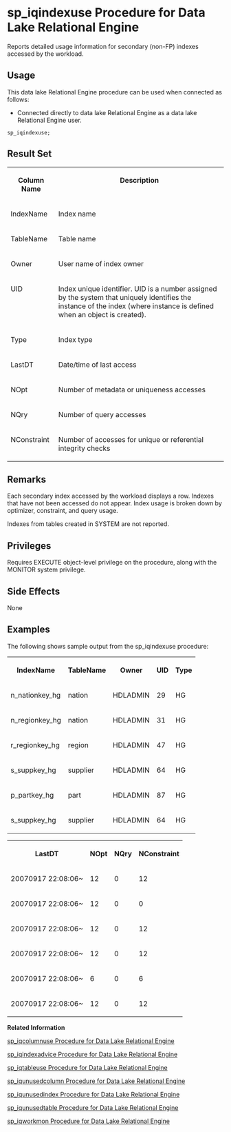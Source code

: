 <!-- loioa5ae206484f210158d7db008e8f2fa2e -->

# sp\_iqindexuse Procedure for Data Lake Relational Engine

Reports detailed usage information for secondary \(non-FP\) indexes accessed by the workload.



<a name="loioa5ae206484f210158d7db008e8f2fa2e__section_umy_gqn_14b"/>

## Usage

This data lake Relational Engine procedure can be used when connected as follows:

-   Connected directly to data lake Relational Engine as a data lake Relational Engine user.



```
sp_iqindexuse; 
```



<a name="loioa5ae206484f210158d7db008e8f2fa2e__section_ivm_zd1_nbb"/>

## Result Set


<table>
<tr>
<th valign="top">

Column Name

</th>
<th valign="top">

Description

</th>
</tr>
<tr>
<td valign="top">

IndexName

</td>
<td valign="top">

Index name

</td>
</tr>
<tr>
<td valign="top">

TableName

</td>
<td valign="top">

Table name

</td>
</tr>
<tr>
<td valign="top">

Owner

</td>
<td valign="top">

User name of index owner

</td>
</tr>
<tr>
<td valign="top">

UID

</td>
<td valign="top">

Index unique identifier. UID is a number assigned by the system that uniquely identifies the instance of the index \(where instance is defined when an object is created\).

</td>
</tr>
<tr>
<td valign="top">

Type

</td>
<td valign="top">

Index type

</td>
</tr>
<tr>
<td valign="top">

LastDT

</td>
<td valign="top">

Date/time of last access

</td>
</tr>
<tr>
<td valign="top">

NOpt

</td>
<td valign="top">

Number of metadata or uniqueness accesses

</td>
</tr>
<tr>
<td valign="top">

NQry

</td>
<td valign="top">

Number of query accesses

</td>
</tr>
<tr>
<td valign="top">

NConstraint

</td>
<td valign="top">

Number of accesses for unique or referential integrity checks

</td>
</tr>
</table>



<a name="loioa5ae206484f210158d7db008e8f2fa2e__iq_refbb_1625"/>

## Remarks

Each secondary index accessed by the workload displays a row. Indexes that have not been accessed do not appear. Index usage is broken down by optimizer, constraint, and query usage.

Indexes from tables created in SYSTEM are not reported.



<a name="loioa5ae206484f210158d7db008e8f2fa2e__iq_refbb_1624"/>

## Privileges

Requires EXECUTE object-level privilege on the procedure, along with the MONITOR system privilege.



<a name="loioa5ae206484f210158d7db008e8f2fa2e__section_b3r_hc1_nbb"/>

## Side Effects

None



<a name="loioa5ae206484f210158d7db008e8f2fa2e__iq_refbb_1627"/>

## Examples

The following shows sample output from the sp\_iqindexuse procedure:


<table>
<tr>
<th valign="top">

IndexName

</th>
<th valign="top">

TableName

</th>
<th valign="top">

Owner

</th>
<th valign="top">

UID

</th>
<th valign="top">

Type

</th>
</tr>
<tr>
<td valign="top">

n\_nationkey\_hg

</td>
<td valign="top">

nation

</td>
<td valign="top">

HDLADMIN

</td>
<td valign="top">

29

</td>
<td valign="top">

HG

</td>
</tr>
<tr>
<td valign="top">

n\_regionkey\_hg

</td>
<td valign="top">

nation

</td>
<td valign="top">

HDLADMIN

</td>
<td valign="top">

31

</td>
<td valign="top">

HG

</td>
</tr>
<tr>
<td valign="top">

r\_regionkey\_hg

</td>
<td valign="top">

region

</td>
<td valign="top">

HDLADMIN

</td>
<td valign="top">

47

</td>
<td valign="top">

HG

</td>
</tr>
<tr>
<td valign="top">

s\_suppkey\_hg

</td>
<td valign="top">

supplier

</td>
<td valign="top">

HDLADMIN

</td>
<td valign="top">

64

</td>
<td valign="top">

HG

</td>
</tr>
<tr>
<td valign="top">

p\_partkey\_hg

</td>
<td valign="top">

part

</td>
<td valign="top">

HDLADMIN

</td>
<td valign="top">

87

</td>
<td valign="top">

HG

</td>
</tr>
<tr>
<td valign="top">

s\_suppkey\_hg

</td>
<td valign="top">

supplier

</td>
<td valign="top">

HDLADMIN

</td>
<td valign="top">

64

</td>
<td valign="top">

HG

</td>
</tr>
</table>


<table>
<tr>
<th valign="top">

LastDT

</th>
<th valign="top">

NOpt

</th>
<th valign="top">

NQry

</th>
<th valign="top">

NConstraint

</th>
</tr>
<tr>
<td valign="top">

20070917 22:08:06~

</td>
<td valign="top">

12

</td>
<td valign="top">

0

</td>
<td valign="top">

12

</td>
</tr>
<tr>
<td valign="top">

20070917 22:08:06~

</td>
<td valign="top">

12

</td>
<td valign="top">

0

</td>
<td valign="top">

0

</td>
</tr>
<tr>
<td valign="top">

20070917 22:08:06~

</td>
<td valign="top">

12

</td>
<td valign="top">

0

</td>
<td valign="top">

12

</td>
</tr>
<tr>
<td valign="top">

20070917 22:08:06~

</td>
<td valign="top">

12

</td>
<td valign="top">

0

</td>
<td valign="top">

12

</td>
</tr>
<tr>
<td valign="top">

20070917 22:08:06~

</td>
<td valign="top">

6

</td>
<td valign="top">

0

</td>
<td valign="top">

6

</td>
</tr>
<tr>
<td valign="top">

20070917 22:08:06~

</td>
<td valign="top">

12

</td>
<td valign="top">

0

</td>
<td valign="top">

12

</td>
</tr>
</table>

**Related Information**  


[sp\_iqcolumnuse Procedure for Data Lake Relational Engine](sp-iqcolumnuse-procedure-for-data-lake-relational-engine-a59fb88.md "Reports detailed usage information for columns accessed by the workload.")

[sp\_iqindexadvice Procedure for Data Lake Relational Engine](sp-iqindexadvice-procedure-for-data-lake-relational-engine-a5ab8bc.md "Displays stored index advice messages. Optionally clears advice storage.")

[sp\_iqtableuse Procedure for Data Lake Relational Engine](sp-iqtableuse-procedure-for-data-lake-relational-engine-a5bae03.md "Reports detailed usage information for tables accessed by the workload.")

[sp\_iqunusedcolumn Procedure for Data Lake Relational Engine](sp-iqunusedcolumn-procedure-for-data-lake-relational-engine-a5bbef3.md "Reports columns that were not referenced by the workload.")

[sp\_iqunusedindex Procedure for Data Lake Relational Engine](sp-iqunusedindex-procedure-for-data-lake-relational-engine-a5bc6ce.md "Reports secondary (non-FP) indexes that were not referenced by the workload.")

[sp\_iqunusedtable Procedure for Data Lake Relational Engine](sp-iqunusedtable-procedure-for-data-lake-relational-engine-a5bced3.md "Reports tables that were not referenced by the workload.")

[sp\_iqworkmon Procedure for Data Lake Relational Engine](sp-iqworkmon-procedure-for-data-lake-relational-engine-a5c13d2.md "Controls collection of workload monitor usage information, and reports monitoring collection status. sp_iqworkmon collects information only for queries (SQL statements containing a FROM clause). You cannot use sp_iqworkmon for INSERT or LOAD statements.")

